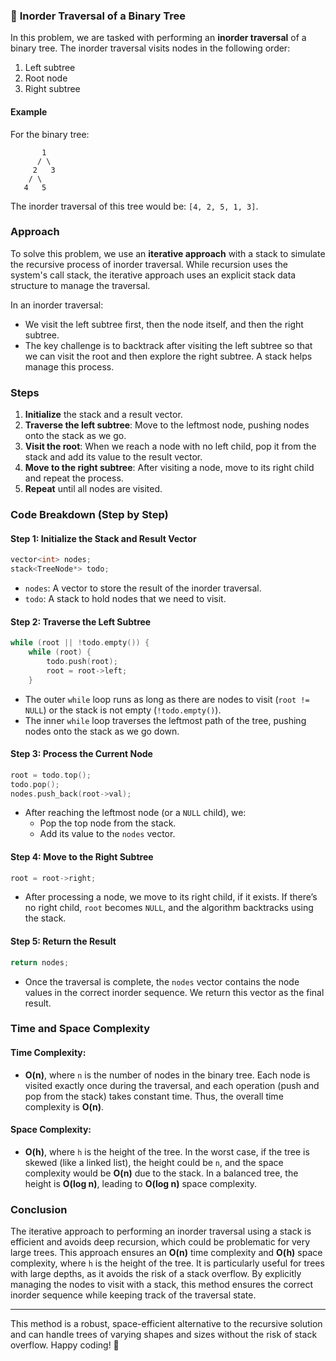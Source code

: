 ### 🌳 **Inorder Traversal of a Binary Tree**

In this problem, we are tasked with performing an **inorder traversal** of a binary tree. The inorder traversal visits nodes in the following order:
1. Left subtree
2. Root node
3. Right subtree

#### Example

For the binary tree:

```
       1
      / \
     2   3
    / \
   4   5
```

The inorder traversal of this tree would be: `[4, 2, 5, 1, 3]`.

### Approach

To solve this problem, we use an **iterative approach** with a stack to simulate the recursive process of inorder traversal. While recursion uses the system's call stack, the iterative approach uses an explicit stack data structure to manage the traversal.

In an inorder traversal:
- We visit the left subtree first, then the node itself, and then the right subtree.
- The key challenge is to backtrack after visiting the left subtree so that we can visit the root and then explore the right subtree. A stack helps manage this process.

### Steps

1. **Initialize** the stack and a result vector.
2. **Traverse the left subtree**: Move to the leftmost node, pushing nodes onto the stack as we go.
3. **Visit the root**: When we reach a node with no left child, pop it from the stack and add its value to the result vector.
4. **Move to the right subtree**: After visiting a node, move to its right child and repeat the process.
5. **Repeat** until all nodes are visited.

### Code Breakdown (Step by Step)

#### Step 1: Initialize the Stack and Result Vector

```cpp
vector<int> nodes;
stack<TreeNode*> todo;
```

- `nodes`: A vector to store the result of the inorder traversal.
- `todo`: A stack to hold nodes that we need to visit.

#### Step 2: Traverse the Left Subtree

```cpp
while (root || !todo.empty()) {
    while (root) {
        todo.push(root);
        root = root->left;
    }
```

- The outer `while` loop runs as long as there are nodes to visit (`root != NULL`) or the stack is not empty (`!todo.empty()`).
- The inner `while` loop traverses the leftmost path of the tree, pushing nodes onto the stack as we go down.

#### Step 3: Process the Current Node

```cpp
root = todo.top();
todo.pop();
nodes.push_back(root->val);
```

- After reaching the leftmost node (or a `NULL` child), we:
  - Pop the top node from the stack.
  - Add its value to the `nodes` vector.

#### Step 4: Move to the Right Subtree

```cpp
root = root->right;
```

- After processing a node, we move to its right child, if it exists. If there’s no right child, `root` becomes `NULL`, and the algorithm backtracks using the stack.

#### Step 5: Return the Result

```cpp
return nodes;
```

- Once the traversal is complete, the `nodes` vector contains the node values in the correct inorder sequence. We return this vector as the final result.

### Time and Space Complexity

#### Time Complexity:
- **O(n)**, where `n` is the number of nodes in the binary tree. Each node is visited exactly once during the traversal, and each operation (push and pop from the stack) takes constant time. Thus, the overall time complexity is **O(n)**.

#### Space Complexity:
- **O(h)**, where `h` is the height of the tree. In the worst case, if the tree is skewed (like a linked list), the height could be `n`, and the space complexity would be **O(n)** due to the stack. In a balanced tree, the height is **O(log n)**, leading to **O(log n)** space complexity.

### Conclusion

The iterative approach to performing an inorder traversal using a stack is efficient and avoids deep recursion, which could be problematic for very large trees. This approach ensures an **O(n)** time complexity and **O(h)** space complexity, where `h` is the height of the tree. It is particularly useful for trees with large depths, as it avoids the risk of a stack overflow. By explicitly managing the nodes to visit with a stack, this method ensures the correct inorder sequence while keeping track of the traversal state.

---

This method is a robust, space-efficient alternative to the recursive solution and can handle trees of varying shapes and sizes without the risk of stack overflow. Happy coding! 🌟